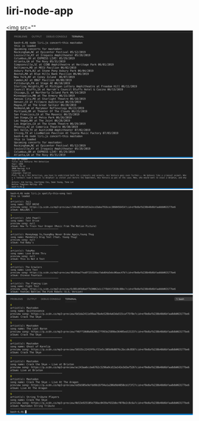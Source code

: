# liri-node-app
<img src="" 
<img src="https://github.com/ja32183/liri-node-app/blob/master/Screen%20Shot%202019-05-11%20at%207.59.39%20PM.png">
<img src="https://github.com/ja32183/liri-node-app/blob/master/Screen%20Shot%202019-05-11%20at%207.59.55%20PM.png">
<img src="https://github.com/ja32183/liri-node-app/blob/master/Screen%20Shot%202019-05-11%20at%208.01.48%20PM.png">
<img src="https://github.com/ja32183/liri-node-app/blob/master/Screen%20Shot%202019-05-11%20at%208.08.46%20PM.png">